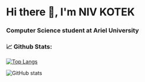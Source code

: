 
#                                                                        Hi there 👋, I'm NIV KOTEK


###  Computer Science student at Ariel University


### 📈 Github Stats:
[![Top Langs](https://github-readme-stats.vercel.app/api/top-langs/?username=nivk99&layout=compact&theme=radical)](https://github.com/anuraghazra/github-readme-stats)

![GitHub stats](https://github-readme-stats.vercel.app/api?username=nivk99&show_icons=true&theme=radical)

<!--
**nivk99/nivk99** is a ✨ _special_ ✨ repository because its `README.md` (this file) appears on your GitHub profile.

Here are some ideas to get you started:

- 🔭 I’m currently working on ...
- 🌱 I’m currently learning ...
- 👯 I’m looking to collaborate on ...
- 🤔 I’m looking for help with ...
- 💬 Ask me about ...
- 📫 How to reach me: ...
- 😄 Pronouns: ...
- ⚡ Fun fact: ...
-->
